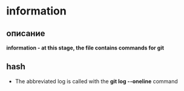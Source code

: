 # information
## описание
**information - at this stage, the file contains commands for git**
## hash
- The abbreviated log is called with the **git log --oneline** command

